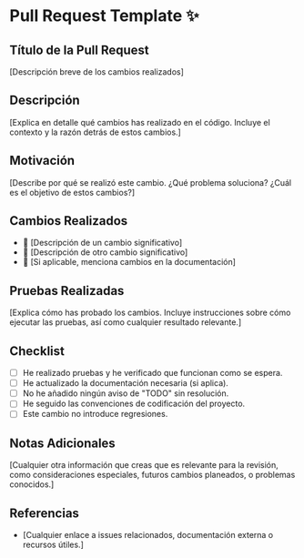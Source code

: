 # Pull Request Template ✨

## **Título de la Pull Request**

[Descripción breve de los cambios realizados]

## **Descripción**

[Explica en detalle qué cambios has realizado en el código. Incluye el contexto y la razón detrás de estos cambios.]

## **Motivación**

[Describe por qué se realizó este cambio. ¿Qué problema soluciona? ¿Cuál es el objetivo de estos cambios?]

## **Cambios Realizados**

- 🔹 [Descripción de un cambio significativo]
- 🔹 [Descripción de otro cambio significativo]
- 🔹 [Si aplicable, menciona cambios en la documentación]

## **Pruebas Realizadas**

[Explica cómo has probado los cambios. Incluye instrucciones sobre cómo ejecutar las pruebas, así como cualquier resultado relevante.]

## **Checklist**

- [ ] He realizado pruebas y he verificado que funcionan como se espera.
- [ ] He actualizado la documentación necesaria (si aplica).
- [ ] No he añadido ningún aviso de "TODO" sin resolución.
- [ ] He seguido las convenciones de codificación del proyecto.
- [ ] Este cambio no introduce regresiones.

## **Notas Adicionales**

[Cualquier otra información que creas que es relevante para la revisión, como consideraciones especiales, futuros cambios planeados, o problemas conocidos.]

## **Referencias**

- [Cualquier enlace a issues relacionados, documentación externa o recursos útiles.]
